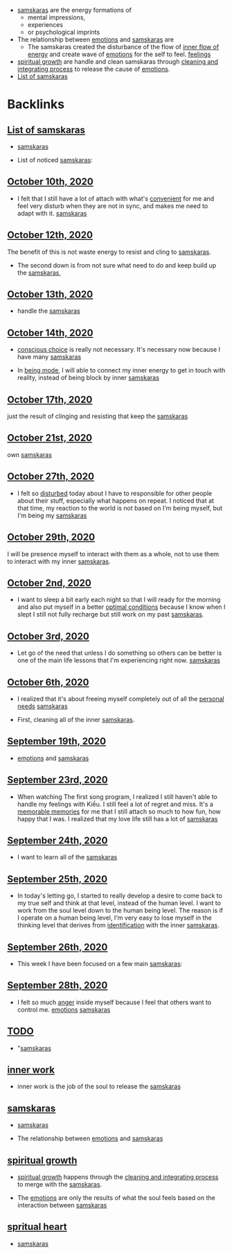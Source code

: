 - [samskaras](<samskaras.md>) are the energy formations of 
    - mental impressions, 
    - experiences 
    - or psychological imprints 
- The relationship between [emotions](<emotions.md>) and [samskaras](<samskaras.md>) are
    - The samskaras created the disturbance of the flow of [inner flow of energy](<inner flow of energy.md>) and create wave of [emotions](<emotions.md>) for the self to feel. [feelings](<feelings.md>)
- [spiritual growth](<spiritual growth.md>) are handle and clean samskaras through [cleaning and integrating process](<cleaning and integrating process.md>) to release the cause of [emotions](<emotions.md>).
- [List of samskaras](<List of samskaras.md>)

# Backlinks
## [List of samskaras](<List of samskaras.md>)
- [samskaras](<samskaras.md>)

- List of noticed [samskaras](<samskaras.md>):

## [October 10th, 2020](<October 10th, 2020.md>)
- I felt that I still have a lot of attach with what's [convenient](<convenient.md>) for me and feel very disturb when they are not in sync, and makes me need to adapt with it. [samskaras](<samskaras.md>)

## [October 12th, 2020](<October 12th, 2020.md>)
The benefit of this is not waste energy to resist and cling to [samskaras](<samskaras.md>).

- The second down is from not sure what need to do and keep build up the [samskaras](<samskaras.md>),

## [October 13th, 2020](<October 13th, 2020.md>)
- handle the [samskaras](<samskaras.md>)

## [October 14th, 2020](<October 14th, 2020.md>)
- [conscious choice](<conscious choice.md>) is really not necessary. It's necessary now because I have many [samskaras](<samskaras.md>)

- In [being mode](<being mode.md>), I will able to connect my inner energy to get in touch with reality, instead of being block by inner [samskaras](<samskaras.md>)

## [October 17th, 2020](<October 17th, 2020.md>)
just the result of clinging and resisting that keep the [samskaras](<samskaras.md>)

## [October 21st, 2020](<October 21st, 2020.md>)
own [samskaras](<samskaras.md>)

## [October 27th, 2020](<October 27th, 2020.md>)
- I felt so [disturbed](<disturbed.md>) today about I have to responsible for other people about their stuff, especially what happens on repeat. I noticed that at that time, my reaction to the world is not based on I'm being myself, but I'm being my [samskaras](<samskaras.md>)

## [October 29th, 2020](<October 29th, 2020.md>)
I will be presence myself to interact with them as a whole, not to use them to interact with my inner [samskaras](<samskaras.md>).

## [October 2nd, 2020](<October 2nd, 2020.md>)
- I want to sleep a bit early each night so that I will ready for the morning and also put myself in a better [optimal conditions](<optimal conditions.md>) because I know when I slept I still not fully recharge but still work on my past [samskaras](<samskaras.md>).

## [October 3rd, 2020](<October 3rd, 2020.md>)
- Let go of the need that unless I do something so others can be better is one of the main life lessons that I'm experiencing right now. [samskaras](<samskaras.md>)

## [October 6th, 2020](<October 6th, 2020.md>)
- I realized that it's about freeing myself completely out of all the [personal needs](<personal needs.md>) [samskaras](<samskaras.md>)

- First, cleaning all of the inner [samskaras](<samskaras.md>).

## [September 19th, 2020](<September 19th, 2020.md>)
- [emotions](<emotions.md>) and [samskaras](<samskaras.md>)

## [September 23rd, 2020](<September 23rd, 2020.md>)
- When watching The first song program, I realized I still haven't able to handle my feelings with Kiều. I still feel a lot of regret and miss. It's a [memorable memories](<memorable memories.md>) for me that I still attach so much to how fun, how happy that I was. I realized that my love life still has a lot of [samskaras](<samskaras.md>)

## [September 24th, 2020](<September 24th, 2020.md>)
- I want to learn all of the [samskaras](<samskaras.md>)

## [September 25th, 2020](<September 25th, 2020.md>)
- In today's letting go, I started to really develop a desire to come back to my true self and think at that level, instead of the human level. I want to work from the soul level down to the human being level. The reason is if I operate on a human being level, I'm very easy to lose myself in the thinking level that derives from [identification](<identification.md>) with the inner [samskaras](<samskaras.md>).

## [September 26th, 2020](<September 26th, 2020.md>)
- This week I have been focused on a few main [samskaras](<samskaras.md>):

## [September 28th, 2020](<September 28th, 2020.md>)
- I felt so much [anger](<anger.md>) inside myself because I feel that others want to control me. [emotions](<emotions.md>) [samskaras](<samskaras.md>)

## [TODO](<TODO.md>)
- "[samskaras](<samskaras.md>)

## [inner work](<inner work.md>)
- inner work is the job of the soul to release the [samskaras](<samskaras.md>)

## [samskaras](<samskaras.md>)
- [samskaras](<samskaras.md>)

- The relationship between [emotions](<emotions.md>) and [samskaras](<samskaras.md>)

## [spiritual growth](<spiritual growth.md>)
- [spiritual growth](<spiritual growth.md>) happens through the [cleaning and integrating process](<cleaning and integrating process.md>) to merge with the [samskaras](<samskaras.md>).

- The [emotions](<emotions.md>) are only the results of what the soul feels based on the interaction between [samskaras](<samskaras.md>)

## [spritual heart](<spritual heart.md>)
- [samskaras](<samskaras.md>)


